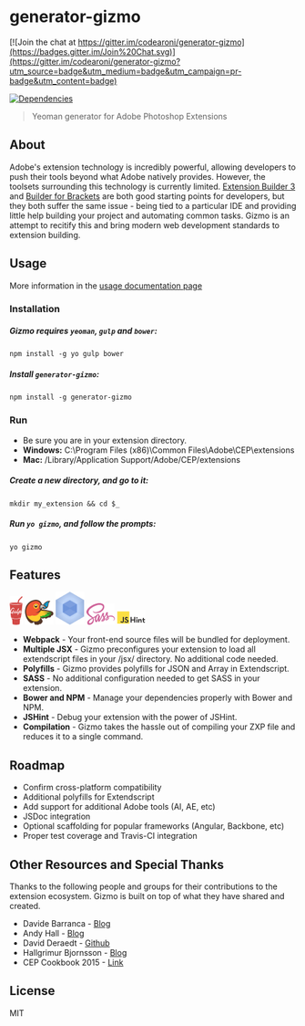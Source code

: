 # generator-gizmo

[![Join the chat at https://gitter.im/codearoni/generator-gizmo](https://badges.gitter.im/Join%20Chat.svg)](https://gitter.im/codearoni/generator-gizmo?utm_source=badge&utm_medium=badge&utm_campaign=pr-badge&utm_content=badge)

[![Dependencies](http://img.shields.io/david/codearoni/generator-gizmo.svg?style=flat-square)](https://david-dm.org/codearoni/generator-gizmo)

> Yeoman generator for Adobe Photoshop Extensions

## About

Adobe's extension technology is incredibly powerful, allowing developers to push their tools beyond what Adobe natively provides. However, the toolsets surrounding this technology is currently limited. [Extension Builder 3](http://labs.adobe.com/technologies/extensionbuilder3/) and [Builder for Brackets](http://davidderaedt.github.io/CC-Extension-Builder-for-Brackets/) are both good starting points for developers, but they both suffer the same issue - being tied to a particular IDE and providing little help building your project and automating common tasks. Gizmo is an attempt to recitify this and bring modern web development standards to extension building.

## Usage

More information in the [usage documentation page](docs/usage.md)

### Installation

##### Gizmo requires `yeoman`, `gulp` and `bower`:
```
npm install -g yo gulp bower
```

##### Install `generator-gizmo`:
```
npm install -g generator-gizmo
```

### Run
* Be sure you are in your extension directory.
* **Windows:** C:\Program Files (x86)\Common Files\Adobe\CEP\extensions
* **Mac:** /Library/Application Support/Adobe/CEP/extensions

##### Create a new directory, and go to it:
```
mkdir my_extension && cd $_
```

##### Run `yo gizmo`, and follow the prompts:
```
yo gizmo
```

## Features

![Logo](docs/assets/gulp.png)
![Logo](docs/assets/bower.png)
![Logo](docs/assets/webpack.png)
![Logo](docs/assets/sass.png)
![Logo](docs/assets/jshint.png)

* **Webpack** - Your front-end source files will be bundled for deployment.
* **Multiple JSX** - Gizmo preconfigures your extension to load all extendscript files in your /jsx/ directory. No additional code needed.
* **Polyfills** - Gizmo provides polyfills for JSON and Array in Extendscript.
* **SASS** - No additional configuration needed to get SASS in your extension.
* **Bower and NPM** - Manage your dependencies properly with Bower and NPM.
* **JSHint** - Debug your extension with the power of JSHint.
* **Compilation** - Gizmo takes the hassle out of compiling your ZXP file and reduces it to a single command.

## Roadmap

* Confirm cross-platform compatibility
* Additional polyfills for Extendscript
* Add support for additional Adobe tools (AI, AE, etc)
* JSDoc integration
* Optional scaffolding for popular frameworks (Angular, Backbone, etc)
* Proper test coverage and Travis-CI integration

## Other Resources and Special Thanks

Thanks to the following people and groups for their contributions to the extension ecosystem. Gizmo is built on top of what they have shared and created.

* Davide Barranca - [Blog](http://www.davidebarranca.com/)
* Andy Hall - [Blog](http://aphall.com/2014/08/cep-mega-guide-en/)
* David Deraedt - [Github](https://github.com/davidderaedt)
* Hallgrimur Bjornsson - [Blog](https://medium.com/@HallgrimurTh/the-other-api-23357c99c774)
* CEP Cookbook 2015 - [Link](https://github.com/Adobe-CEP/CEP-Resources/wiki/CEP-6-HTML-Extension-Cookbook-for-CC-2015)

## License

MIT